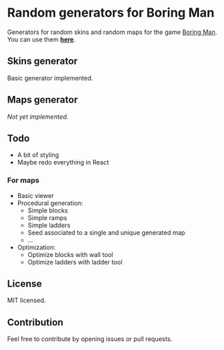 # Random generators for Boring Man
Generators for random skins and random maps for the game [Boring Man](https://store.steampowered.com/app/346120/Boring_Man__Online_Tactical_Stickman_Combat/).  
You can use them **[here](https://shaigrorb.github.io/random-generators-boring-man/)**.

## Skins generator
Basic generator implemented.

## Maps generator
_Not yet implemented._

## Todo
- A bit of styling
- Maybe redo everything in React

### For maps
- Basic viewer
- Procedural generation:
  - Simple blocks
  - Simple ramps
  - Simple ladders
  - Seed associated to a single and unique generated map
  - _..._
- Optimization:
  - Optimize blocks with wall tool
  - Optimize ladders with ladder tool

## License
MIT licensed.

## Contribution
Feel free to contribute by opening issues or pull requests.
